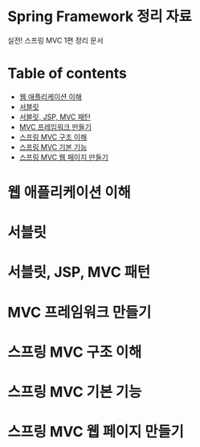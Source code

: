 # Spring Framework 정리 자료
실전! 스프링 MVC 1편 정리 문서

Table of contents
=================
<!--ts-->
   * [웹 애플리케이션 이해](#웹-애플리케이션-이해)
   * [서블릿](#서블릿)
   * [서블릿, JSP, MVC 패턴](#서블릿,-JSP,-MVC-패턴)
   * [MVC 프레임워크 만들기](#MVC-프레임워크-만들기)
   * [스프링 MVC 구조 이해](#스프링-MVC-구조-이해)
   * [스프링 MVC 기본 기능](#스프링-MVC-기본-기능)
   * [스프링 MVC 웹 페이지 만들기](#스프링-MVC-웹-페이지-만들기)
<!--te-->

웹 애플리케이션 이해
=======

서블릿
=======

서블릿, JSP, MVC 패턴
=======

MVC 프레임워크 만들기
=======


스프링 MVC 구조 이해
=======

스프링 MVC 기본 기능
=======

스프링 MVC 웹 페이지 만들기
=======
